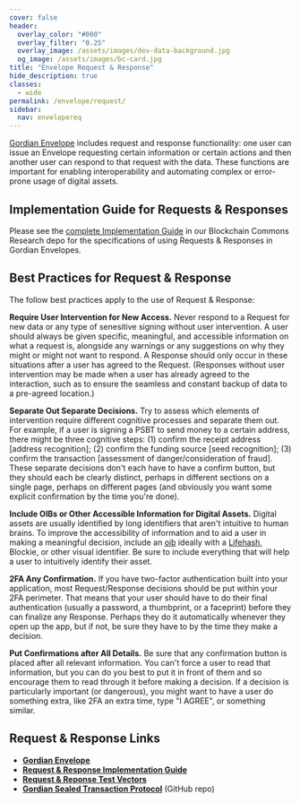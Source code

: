 ```yaml
---
cover: false
header:
  overlay_color: "#000"
  overlay_filter: "0.25"
  overlay_image: /assets/images/dev-data-background.jpg
  og_image: /assets/images/bc-card.jpg
title: "Envelope Request & Response"
hide_description: true
classes:
  - wide
permalink: /envelope/request/
sidebar:
  nav: envelopereq
---
```


[Gordian Envelope](/envelope/) includes request and response functionality: one user can issue an Envelope requesting certain information or certain actions and then another user can respond to that request with the data. These functions are important for enabling interoperability and automating complex or error-prone usage of digital assets.

## Implementation Guide for Requests & Responses

Please see the [complete Implementation Guide](https://github.com/BlockchainCommons/Research/blob/master/papers/bcr-2024-004-request.md) in our Blockchain Commons Research depo for the specifications of using Requests & Responses in Gordian Envelopes. 

## Best Practices for Request & Response

The follow best practices apply to the use of Request & Response:

**Require User Intervention for New Access.** Never respond to a Request for new data or any type of senesitive signing without user intervention. A user should always be given specific, meaningful, and accessible information on what a request is, alongside any warnings or any suggestions on why they might or might not want to respond. A Response should only occur in these situations after a user has agreed to the Request. (Responses without user intervention may be made when a user has already agreed to the interaction, such as to ensure the seamless and constant backup of data to a pre-agreed location.)

**Separate Out Separate Decisions.** Try to assess which elements of intervention require different cognitive processes and separate them out. For example, if a user is signing a PSBT to send money to a certain address, there might be three cognitive steps: (1) confirm the receipt address [address recognition]; (2) confirm the funding source [seed recognition]; (3) confirm the transaction [assessment of danger/consideration of fraud]. These separate decisions don't each have to have a confirm button, but they should each be clearly distinct, perhaps in different sections on a single page, perhaps on different pages (and obviously you want some explicit confirmation by the time you're done).

**Include OIBs or Other Accessible Information for Digital Assets.** Digital assets are usually identified by long identifiers that aren't intuitive to human brains. To improve the accessibility of information and to aid a user in making a meaningful decision, include an [oib](/oib/) ideally with a [Lifehash](/lifehash/), Blockie, or other visual identifier. Be sure to include everything that will help a user to intuitively identify their asset.

**2FA Any Confirmation.** If you have two-factor authentication built into your application, most Request/Response decisions should be put within your 2FA perimeter. That means that your user should have to do their final authentication (usually a password, a thumbprint, or a faceprint) before they can finalize any Response. Perhaps they do it automatically whenever they open up the app, but if not, be sure they have to by the time they make a decision.

**Put Confirmations after All Details.** Be sure that any confirmation button is placed after all relevant information. You can't force a user to read that information, but you can do you best to put it in front of them and so encourage them to read through it before making a decision. If a decision is particularly important (or dangerous), you might want to have a user do something extra, like 2FA an extra time, type "I AGREE", or something similar.

## Request & Response Links

* [**Gordian Envelope**](/envelope/)
* [**Request & Response Implementation Guide**](https://github.com/BlockchainCommons/Research/blob/master/papers/bcr-2024-004-request.md)
* [**Request & Reponse Test Vectors**](./vectors)
* [**Gordian Sealed Transaction Protocol**](https://github.com/BlockchainCommons/Research/blob/master/papers/bcr-2023-014-gstp.md) (GitHub repo)
